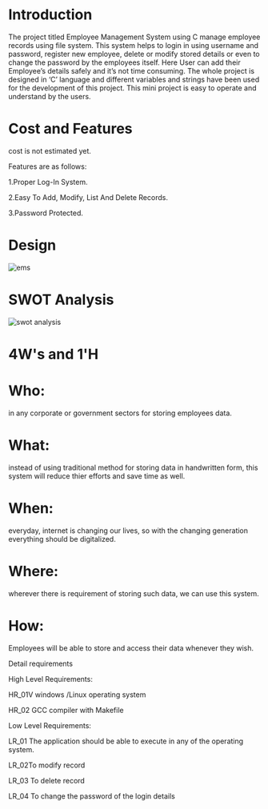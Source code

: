 
# Introduction

The project titled Employee Management System using C manage employee records using file system. This system helps to login in using username and password, register new employee, delete or modify stored details or even to change the password by the employees itself.
Here User can add their Employee’s details safely and it’s not time consuming. The whole project is designed in ‘C’ language and different variables and strings have been used for the development of this project. This mini project is easy to operate and understand by the users.

# Cost and Features

cost is not estimated yet.

Features are as follows:

1.Proper Log-In System.

2.Easy To Add, Modify, List And Delete Records.

3.Password Protected.


# Design

![ems](https://user-images.githubusercontent.com/74306039/114851628-abd4bf80-9dff-11eb-827d-d3d99eaad1a6.png)

# SWOT Analysis

![swot analysis](https://user-images.githubusercontent.com/74306039/114852740-adeb4e00-9e00-11eb-8430-e44f6dbbc4c7.jpeg)




# 4W's and 1'H

# Who:

in any corporate or government sectors for storing employees data.

# What:

instead of using traditional method for storing data in handwritten form, this system will reduce thier efforts and save time as well.

# When:

everyday, internet is changing our lives, so with the changing generation everything should be digitalized.

# Where:

wherever there is requirement of storing such data, we can use this system.

# How:

Employees will be able to store and access their data whenever they wish.

Detail requirements

High Level Requirements:

HR_01V windows /Linux operating system	

HR_02 GCC compiler with Makefile 

Low Level Requirements:

LR_01 The application should be able to execute in any of the operating system.
	
LR_02To modify record	
  
LR_03 To delete record 

LR_04 To change the password of the login details

